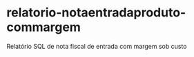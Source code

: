 # relatorio-notaentradaproduto-commargem
Relatório SQL de nota fiscal de entrada com margem sob custo
